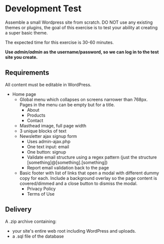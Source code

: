 # Development Test

Assemble a small Wordpress site from scratch. DO NOT use any existing themes or plugins, the goal of this exercise is to test your ability at creating a super basic theme.

The expected time for this exercise is 30-60 minutes.

**Use _admin/admin_ as the username/password, so we can log in to the test site you create.**

## Requirements

All content must be editable in WordPress.

- Home page
    - Global menu which collapses on screens narrower than 768px. Pages in the menu can be empty but for a title.
        - About
        - Products
        - Contact
    - Masthead image, full page width
    - 3 unique blocks of text
    - Newsletter ajax signup form
      - Uses admin-ajax.php
      - One text input: email
      - One button: signup
      - Validate email structure using a regex pattern (just the structure [something]@[something].[something])
      - Report email validation back to the page
    - Basic footer with list of links that open a modal with different dummy copy for each. Include a background overlay so the page content is covered/dimmed and a close button to dismiss the modal.
        - Privacy Policy
        - Terms of Use

## Delivery

A .zip archive containing:

- your site's entire web root including WordPress and uploads.
- a .sql file of the database
